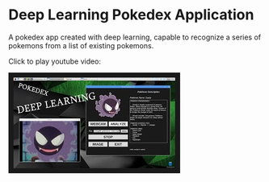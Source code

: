 # Deep Learning Pokedex Application

A pokedex app created with deep learning, capable to recognize a series of pokemons from a list of existing pokemons.

Click to play youtube video:

<a href="https://www.youtube.com/watch?v=yHoTwa6aW7I
" target="_blank"><img src="https://github.com/andrei-voia/deep_learning_pokedex/blob/master/thumbnail.jpg" 
alt="IMAGE ALT TEXT HERE" width="320" height="180" border="10" /></a>
